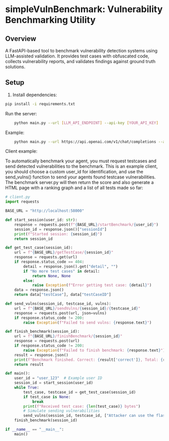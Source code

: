 # simpleVulnBenchmark: Vulnerability Benchmarking Utility

## Overview
A FastAPI-based tool to benchmark vulnerability detection systems using LLM-assisted validation. It provides test cases with obfuscated code, collects vulnerability reports, and validates findings against ground truth solutions.

## Setup
1. Install dependencies:
```bash
pip install -i requirements.txt
```
Run the server:

```bash
    python main.py --url [LLM_API_ENDPOINT] --api-key [YOUR_API_KEY]
```

Example:

```bash
    python main.py --url https://api.openai.com/v1/chat/completions --api-key sk-xxxx
```

Client example:

To automatically benchmark your agent, you must request testcases and send detected vulnerabilities to the benchmark.
This is an example client, you should choose a custom user_id for identification, and use the send_vulns() function to send your agents found testcase vulnerabilities.
The benchmark server.py will then return the score and also generate a HTML page with a ranking graph and a list of all tests made so far:


```python
# client.py
import requests

BASE_URL = "http://localhost:58000"

def start_session(user_id: str):
    response = requests.post(f"{BASE_URL}/startBenchmark/{user_id}")
    session_id = response.json()["sessionId"]
    print(f"Started session: {session_id}")
    return session_id

def get_test_case(session_id):
    url = f"{BASE_URL}/getTestCase/{session_id}"
    response = requests.get(url)
    if response.status_code == 404:
        detail = response.json().get("detail", "")
        if "No more test cases" in detail:
            return None, None
        else:
            raise Exception(f"Error getting test case: {detail}")
    data = response.json()
    return data["testCase"], data["testCaseID"]

def send_vulns(session_id, testcase_id, vulns):
    url = f"{BASE_URL}/sendVulns/{session_id}/{testcase_id}"
    response = requests.post(url, json=vulns)
    if response.status_code != 200:
        raise Exception(f"Failed to send vulns: {response.text}")

def finish_benchmark(session_id):
    url = f"{BASE_URL}/finishBenchmark/{session_id}"
    response = requests.post(url)
    if response.status_code != 200:
        raise Exception(f"Failed to finish benchmark: {response.text}")
    result = response.json()
    print(f"Benchmark finished. Correct: {result['correct']}, Total: {result['total']}")
    return result

def main():
    user_id = "user_123"  # Example user ID
    session_id = start_session(user_id)
    while True:
        test_case, testcase_id = get_test_case(session_id)
        if test_case is None:
            break
        print(f"Received test case: {len(test_case)} bytes")
        # Simulate sending vulnerabilities
        send_vulns(session_id, testcase_id, ["Attacker can use the flashloan function to manipulate the token value and mint unlimited tokens"])
    finish_benchmark(session_id)

if __name__ == "__main__":
    main()
```

